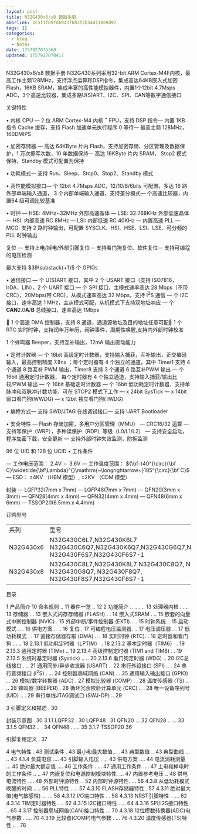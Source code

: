 ```yaml
---
layout: post
title: N32G430x6/x8 数据手册
abbrlink: 3c5f1f69fd6943f683f2b54d11869d97
tags: []
categories:
  - blog
  - Notes
date: 1757927075360
updated: 1757927078417
---
```


N32G430x6/x8 数据手册
N32G430系列采用32-bit ARM Cortex-M4F内核，最高工作主频128MHz，支持浮点运算和DSP指令，集成高达64KB嵌入式加密Flash，16KB SRAM，集成丰富的高性能模拟器件，内置1个12bit 4.7Msps ADC，3个高速比较器，集成多路U(S)ART、I2C、SPI、CAN等数字通信接口

关键特性

$\bullet$ 内核 CPU
― 2 位 ARM Cortex-M4 内核 $^+$ FPU，支持 DSP 指令― 内置 1KB 指令 Cache 缓存，支持 Flash 加速单元执行程序 0 等待― 最高主频 128MHz，160DMIPS

$\bullet$ 加密存储器
― 高达 64KByte 片内 Flash，支持加密存储、分区管理及数据保护，1 万次擦写次数，10 年数据保持― 高达 16KByte 片内 SRAM， Stop2 模式保持，Standby 模式可配置为保持

$\bullet$ 功耗模式― 支持 Run、Sleep、Stop0、Stop2、Standby 模式

$\bullet$ 高性能模拟接口― 个 12bit 4.7Msps ADC，12/10/8/6bits 可配置，多达 16 路外部单端输入通道， 3 个内部单端输入通道，支持差分模式― 个高速比较器，内置64 级可调比较基准

$\bullet$ 时钟
― HSE: 4MHz\~32MHz 外部高速晶体
― LSE: 32.768KHz 外部低速晶体
― HSI: 内部高速 RC 8MHz
― LSI: 内部低速 RC 40KHz
― 内置高速 PLL
― MCO: 支持 2 路时钟输出，可配置 SYSCLK、HSI、HSE、LSI、LSE、可分频的 PLL 时钟输出

复位
― 支持上电/掉电/外部引脚复位― 支持看门狗复位、软件复位― 支持可编程的电压检测

最大支持 $39\substack{+1}$ 个 GPIOs

$\bullet$ 通信接口
― 个 U(S)ART 接口，其中 2 个 USART 接口（支持 ISO7816， IrDA，LIN），2 个 UART 接口
― 个 SPI 接口，主模式速率高达 28 Mbps（不带 CRC），20Mbps(带 CRC)，从模式速率高达 32 Mbps，支持 $\mathrm{I}^{2}\mathrm{S}$ 通信
― 个 I2C 接口，速率高达 1 MHz，主从模式可配，从机模式下支持双地址响应
― 个 $\mathbf{CAN}2.0\mathbf{A}/\mathbf{B}$ 总线接口，速率高达 1Mbps

 1 个高速 DMA 控制器，支持 8 通道，通道源地址及目的地址任意可配 1 个 RTC 实时时钟，支持闰年万年历，闹钟事件，周期性唤醒,支持内外部时钟校准

1 个蜂鸣器 Beeper，支持互补输出，12mA 输出驱动能力

$\bullet$ 定时计数器
― 个 16bit 高级定时计数器，支持输入捕获，互补输出，正交编码输入，最高控制精度 $7.8\mathrm{ns}$ ；每个定时器有 4 个独立的通道，其中 Timer1 支持 4 个通道 8 路互补 PWM 输出，Timer8 支持 3 个通道 6 路互补PWM 输出
― 个 16bit 通用定时计数器， 每个定时器有 4 个独立通道，支持输入捕获/输出比较/PWM 输出
― 个 16bit 基础定时计数器
― 个 16bit 低功耗定时计数器，支持单脉冲和双脉冲计数功能，可在 STOP2 模式下工作
― x 24bit SysTick
― x 14bit 窗口看门狗(WWDG)
― x 12bit 独立看门狗( IWDG)

$\bullet$ 编程方式― 支持 SWD/JTAG 在线调试接口― 支持 UART Bootloader

$\bullet$ 安全特性
― Flash 存储加密，多用户分区管理（MMU）
― CRC16/32 运算
― 支持写保护（WRP），多种读保护（RDP）等级（L0/L1/L2）
― 支持安全启动，程序加密下载，安全更新
― 支持外部时钟失效监测，防拆监测

96 位 UID 和 128 位 UCID
$\bullet$ 工作条件

― 工作电压范围： $2.4\mathrm{V}{\sim}3.6\mathrm{V}$
― 工作温度范围： ${\bf-}40^{\circ}{\bf C}\widetilde{\bf\Lambda}^{}\mathrm{~\longrightarrow~}105^{\circ}{\bf C}$
― ESD： $\pm4\mathrm{KV}$ （HBM 模型）, $\pm2\mathrm{KV}$ （CDM 模型）

封装
― LQFP32(7mm x 7mm) ― LQFP48(7mm x 7mm) ― QFN20(3mm x 3mm) ― QFN28(4mm x 4mm) ― QFN32(4mm x 4mm) ― QFN48(6mm x 6mm) ― TSSOP20(6.5mm x 4.4mm)

订购型号

<html><body><table><tr><td>系列</td><td>型号</td></tr><tr><td>N32G430x6</td><td>N32G430C6L7,N32G430K6L7 N32G430C6Q7,N32G430K6Q7,N32G430G6Q7,N32G430F6Q7, N32G430F6S7,N32G430F6S7-1</td></tr><tr><td>N32G430x8</td><td>N32G430C8L7,N32G430K8L7 N32G430C8Q7, N32G430K8Q7, N32G430G8Q7, N32G430F8Q7, N32G430F8S7,N32G430F8S7-1</td></tr></table></body></html>

目录

1 产品简介 10
命名规则 .. 11
器件一览 .. 12
2 功能简介 .. ....... 13
处理器内核 . .... 13
存储器 . . 13
嵌入式闪存存储器 (FLASH) . . 14
嵌入式SRAM . .. 15
嵌套的向量式中断控制器 (NVIC) . 15
外部中断/事件控制器 (EXTI).. .. 15
时钟系统 .. 15
启动模式 .. . 16
供电方案 .. .. 16
复位 . 17
可编程电压监测器. .. 17
电压调压器 . . 17
低功耗模式 . . 17
直接存储器存取 (DMA) .. . 18
实时时钟 (RTC). . 18
定时器和看门狗 ... .. 18
2.13.1 低功耗定时器（LPTIM） . 18
2.13.2 基本定时器（TIM6） . 19
2.13.3 通用定时器 (TIMx) .. 19
2.13.4 高级控制定时器 (TIM1 and TIM8) . . 19
2.13.5 系统时基定时器 (Systick) .. .. 20
2.13.6 看门狗定时器 (WDG) .. 20
I2C总线接口 . .. 21
通用同步/异步收发器 (USART) .. 22
串行外设接口 (SPI) .. . 24
串行音频接口 $(\mathrm{I}^{2}\mathrm{S})$ . ... 24
控制器局域网络 (CAN) . . 25
通用输入输出接口 (GPIO) . . 26
模拟/数字转换器 (ADC) . 27
模拟比较器 (COMP) . . 28
温度传感器 (TS) .. .. 28
蜂鸣器 (BEEPER) . 28
循环冗余校验计算单元 (CRC) .. . 28
唯一设备序列号 (UID) .. . 29
串行单线JTAG调试口 (SWJ-DP) .. 29

3 引脚定义和描述 . 30

封装示意图 . 30
3.1.1 LQFP32 . 30
LQFP48 . 31
QFN20 ... 32
QFN28 .. ... 33
3.1.5 QFN32 .. . 34
QFN48 . .... 35
3.1.7 TSSOP20 36

引脚复用定义 . 37

4 电气特性 . 43
测试条件 . 43
最小和最大数值... . 43
典型数值 .. 43
典型曲线 ... .. 43
4.1.4 负载电容 .... 43
引脚输入电压 . ... 43
供电方案 .... 44
电流消耗测量 ... 45
绝对最大额定值 .... 46
工作条件 . ... 47
通用工作条件 .... 47
上电和掉电时的工作条件 .. .. 47
内嵌复位和电源控制模块特性. ... 47
内置参考电压 .. 48
供电电流特性 .... 48
外部时钟源特性. . 52
内部时钟源特性. ... 56
4.3.8 从低功耗模式唤醒的时间 .. .. 56
PLL特性 . ... 57
4.3.10 FLASH存储器特性 . 57
4.3.11 绝对最大值(电气敏感性) ... ... 58
4.3.12 I/O端口特性 . . 58
4.3.13 NRST引脚特性 . .... 62
4.3.14 TIM定时器特性 . .. 62
4.3.15 I2C接口特性 . ... 64
4.3.16 SPI/I2S接口特性 .. 65
4.3.17 控制器局域网络(CAN)接口特性 ... 70
4.3.18 12位模数转换器(ADC)电气参数 . .... 70
4.3.19 比较器(COMP)电气参数 . ... 76
4.3.20 温度传感器(TS)特性 .. . 76
